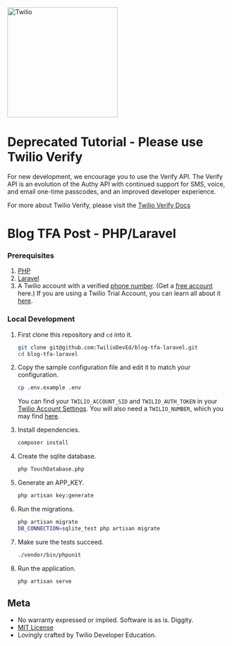 <a href="https://www.twilio.com">
  <img src="https://static0.twilio.com/marketing/bundles/marketing/img/logos/wordmark-red.svg" alt="Twilio" width="250" />
</a>

# Deprecated Tutorial - Please use Twilio Verify

For new development, we encourage you to use the Verify API. The Verify API is an evolution of the Authy API with continued support for SMS, voice, and email one-time passcodes, and an improved developer experience.

For more about Twilio Verify, please visit the [Twilio Verify Docs](https://www.twilio.com/docs/verify)

# Blog TFA Post - PHP/Laravel

### Prerequisites

1. [PHP](http://php.net/)
1. [Laravel](https://laravel.com)
1. A Twilio account with a verified [phone number](https://www.twilio.com/console/phone-numbers/incoming). (Get a
   [free account](https://www.twilio.com/try-twilio?utm_campaign=tutorials&utm_medium=readme)
   here.) If you are using a Twilio Trial Account, you can learn all about it
   [here](https://www.twilio.com/help/faq/twilio-basics/how-does-twilios-free-trial-work).


### Local Development

1. First clone this repository and `cd` into it.

   ```bash
   git clone git@github.com:TwilioDevEd/blog-tfa-laravel.git
   cd blog-tfa-laravel
   ```

1. Copy the sample configuration file and edit it to match your configuration.

    ```bash
    cp .env.example .env
    ```

    You can find your `TWILIO_ACCOUNT_SID` and `TWILIO_AUTH_TOKEN` in your
    [Twilio Account Settings](https://www.twilio.com/user/account/settings).
    You will also need a `TWILIO_NUMBER`, which you may find [here](https://www.twilio.com/user/account/phone-numbers/incoming).

1. Install dependencies.

    ```bash
    composer install
    ```

1. Create the sqlite database.

    ```bash
    php TouchDatabase.php
    ```

1. Generate an APP_KEY.

    ```bash
    php artisan key:generate
    ```

1. Run the migrations.

   ```bash
   php artisan migrate
   DB_CONNECTION=sqlite_test php artisan migrate
   ```

1. Make sure the tests succeed.

   ```bash
   ./vendor/bin/phpunit
   ```

1. Run the application.

   ```bash
   php artisan serve
   ```

## Meta

* No warranty expressed or implied. Software is as is. Diggity.
* [MIT License](http://www.opensource.org/licenses/mit-license.html)
* Lovingly crafted by Twilio Developer Education.
